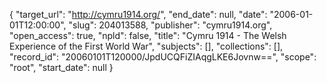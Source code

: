 {
  "target_url": "http://cymru1914.org/", 
  "end_date": null, 
  "date": "2006-01-01T12:00:00", 
  "slug": 204013588, 
  "publisher": "cymru1914.org", 
  "open_access": true, 
  "npld": false, 
  "title": "Cymru 1914 - The Welsh Experience of the First World War", 
  "subjects": [], 
  "collections": [], 
  "record_id": "20060101T120000/JpdUCQFiZIAqgLKE6Jovnw==", 
  "scope": "root", 
  "start_date": null
}

